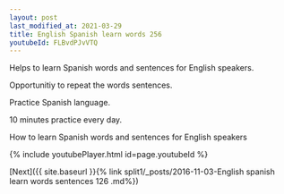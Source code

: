 ```yaml
---
layout: post
last_modified_at: 2021-03-29
title: English Spanish learn words 256 
youtubeId: FLBvdPJvVTQ
---
```

 
 
Helps to learn Spanish words and sentences for English speakers.

Opportunitiy to repeat the words sentences. 

Practice Spanish language. 
 
10 minutes practice every day. 
 
How to learn Spanish words and sentences for English speakers 
 
{% include youtubePlayer.html id=page.youtubeId %}
 
 
[Next]({{ site.baseurl }}{% link  split1/_posts/2016-11-03-English spanish learn words sentences 126 .md%})
 
